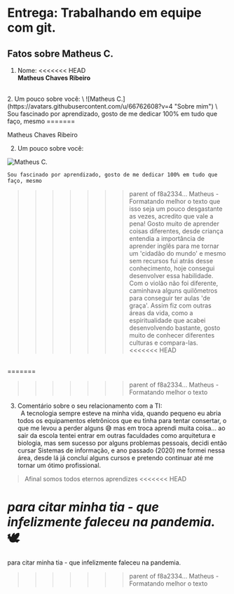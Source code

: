 # Entrega: Trabalhando em equipe com git.

## Fatos sobre Matheus C.

1. Nome:
<<<<<<< HEAD
\
  **Matheus Chaves Ribeiro**
<br />
2. Um pouco sobre você: 
\
  ![Matheus C.](https://avatars.githubusercontent.com/u/66762608?v=4 "Sobre mim")  
\
   &ensp;Sou fascinado por aprendizado, gosto de me dedicar 100% em tudo que faço, mesmo
=======

  Matheus Chaves Ribeiro

2. Um pouco sobre você:

  ![Matheus C.](https://avatars.githubusercontent.com/u/66762608?v=4 "Sobre mim")

    Sou fascinado por aprendizado, gosto de me dedicar 100% em tudo que faço, mesmo
>>>>>>> parent of f8a2334... Matheus - Formatando melhor o texto
  que isso seja um pouco desgastante as vezes, acredito que vale a pena!
    Gosto muito de aprender coisas diferentes, desde criança entendia a importância
  de aprender inglês para me tornar um 'cidadão do mundo' e mesmo sem recursos fui
  atrás desse conhecimento, hoje consegui desenvolver essa habilidade. Com o violão
  não foi diferente, caminhava alguns quilômetros para conseguir ter aulas 'de graça'.
    Assim fiz com outras áreas da vida, como a espiritualidade que acabei desenvolvendo
  bastante, gosto muito de conhecer diferentes culturas e compara-las.
<<<<<<< HEAD
  <br />
=======

>>>>>>> parent of f8a2334... Matheus - Formatando melhor o texto
3. Comentário sobre o seu relacionamento com a TI:
\
    &ensp;A tecnologia sempre esteve na minha vida, quando pequeno eu abria todos os equipamentos
  eletrônicos que eu tinha para tentar consertar, o que me levou a perder alguns 😅 
  mas em troca aprendi muita coisa... ao sair da escola tentei entrar em outras faculdades
  como arquitetura e biologia, mas sem sucesso por alguns problemas pessoais, decidi então
  cursar Sistemas de informação, e ano passado (2020) me formei nessa área, desde lá já
  concluí alguns cursos e pretendo continuar até me tornar um ótimo profissional.
> Afinal somos todos eternos aprendizes
<<<<<<< HEAD

  _para citar minha tia - que infelizmente faleceu na pandemia._ 🕊 
=======
  para citar minha tia - que infelizmente faleceu na pandemia.
>>>>>>> parent of f8a2334... Matheus - Formatando melhor o texto
